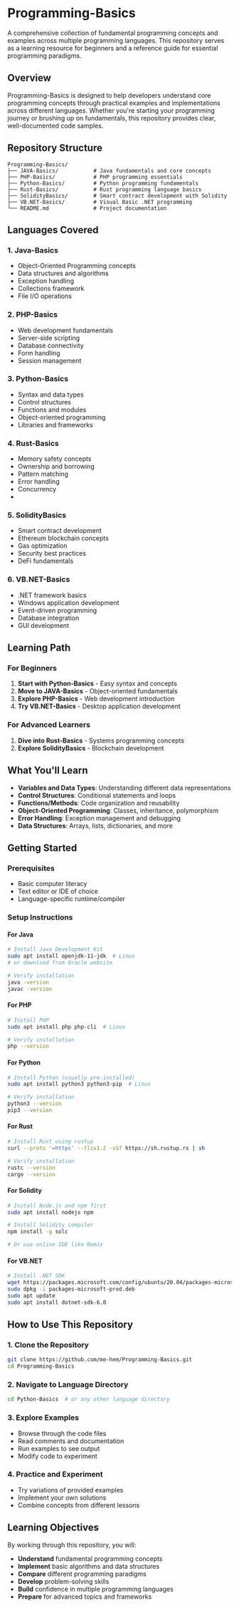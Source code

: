 # Programming-Basics

A comprehensive collection of fundamental programming concepts and examples across multiple programming languages. This repository serves as a learning resource for beginners and a reference guide for essential programming paradigms.

## Overview

Programming-Basics is designed to help developers understand core programming concepts through practical examples and implementations across different languages. Whether you're starting your programming journey or brushing up on fundamentals, this repository provides clear, well-documented code samples.

## Repository Structure

```
Programming-Basics/
├── JAVA-Basics/           # Java fundamentals and core concepts
├── PHP-Basics/            # PHP programming essentials
├── Python-Basics/         # Python programming fundamentals
├── Rust-Basics/           # Rust programming language basics
├── SolidityBasics/        # Smart contract development with Solidity
├── VB.NET-Basics/         # Visual Basic .NET programming
└── README.md              # Project documentation
```

## Languages Covered

### 1. **Java-Basics**
- Object-Oriented Programming concepts
- Data structures and algorithms
- Exception handling
- Collections framework
- File I/O operations

### 2. **PHP-Basics**
- Web development fundamentals
- Server-side scripting
- Database connectivity
- Form handling
- Session management

### 3. **Python-Basics** 
- Syntax and data types
- Control structures
- Functions and modules
- Object-oriented programming
- Libraries and frameworks

### 4. **Rust-Basics** 
- Memory safety concepts
- Ownership and borrowing
- Pattern matching
- Error handling
- Concurrency
- 
### 5. **SolidityBasics** 
- Smart contract development
- Ethereum blockchain concepts
- Gas optimization
- Security best practices
- DeFi fundamentals

### 6. **VB.NET-Basics** 
- .NET framework basics
- Windows application development
- Event-driven programming
- Database integration
- GUI development

## Learning Path

### For Beginners
1. **Start with Python-Basics** - Easy syntax and concepts
2. **Move to JAVA-Basics** - Object-oriented fundamentals
3. **Explore PHP-Basics** - Web development introduction
4. **Try VB.NET-Basics** - Desktop application development

### For Advanced Learners
1. **Dive into Rust-Basics** - Systems programming concepts
2. **Explore SolidityBasics** - Blockchain development

## What You'll Learn

- **Variables and Data Types**: Understanding different data representations
- **Control Structures**: Conditional statements and loops
- **Functions/Methods**: Code organization and reusability
- **Object-Oriented Programming**: Classes, inheritance, polymorphism
- **Error Handling**: Exception management and debugging
- **Data Structures**: Arrays, lists, dictionaries, and more

## Getting Started

### Prerequisites
- Basic computer literacy
- Text editor or IDE of choice
- Language-specific runtime/compiler

### Setup Instructions

#### For Java
```bash
# Install Java Development Kit
sudo apt install openjdk-11-jdk  # Linux
# or download from Oracle website

# Verify installation
java -version
javac -version
```

#### For PHP
```bash
# Install PHP
sudo apt install php php-cli  # Linux

# Verify installation
php --version
```

#### For Python
```bash
# Install Python (usually pre-installed)
sudo apt install python3 python3-pip  # Linux

# Verify installation
python3 --version
pip3 --version
```

#### For Rust
```bash
# Install Rust using rustup
curl --proto '=https' --tlsv1.2 -sSf https://sh.rustup.rs | sh

# Verify installation
rustc --version
cargo --version
```

#### For Solidity
```bash
# Install Node.js and npm first
sudo apt install nodejs npm

# Install Solidity compiler
npm install -g solc

# Or use online IDE like Remix
```

#### For VB.NET
```bash
# Install .NET SDK
wget https://packages.microsoft.com/config/ubuntu/20.04/packages-microsoft-prod.deb
sudo dpkg -i packages-microsoft-prod.deb
sudo apt update
sudo apt install dotnet-sdk-6.0
```

## How to Use This Repository

### 1. Clone the Repository
```bash
git clone https://github.com/me-hem/Programming-Basics.git
cd Programming-Basics
```

### 2. Navigate to Language Directory
```bash
cd Python-Basics  # or any other language directory
```

### 3. Explore Examples
- Browse through the code files
- Read comments and documentation
- Run examples to see output
- Modify code to experiment

### 4. Practice and Experiment
- Try variations of provided examples
- Implement your own solutions
- Combine concepts from different lessons

## Learning Objectives

By working through this repository, you will:

- **Understand** fundamental programming concepts
- **Implement** basic algorithms and data structures
- **Compare** different programming paradigms
- **Develop** problem-solving skills
- **Build** confidence in multiple programming languages
- **Prepare** for advanced topics and frameworks

